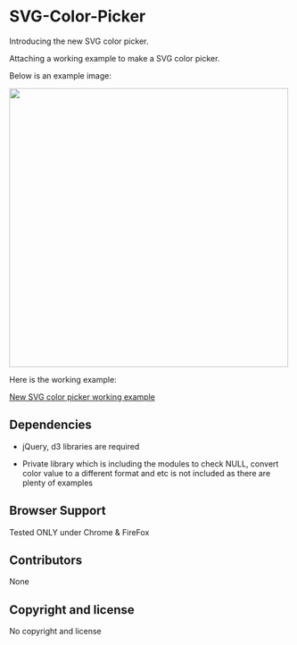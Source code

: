 # SVG-Color-Picker
Introducing the new SVG color picker.

Attaching a working example to make a SVG color picker.

Below is an example image:

<img src="http://blog.imakeforms.com/stylesAndImages/imfColorPicker_1.jpg" width="500"/>



Here is the working example:

<a href="http://blog.imakeforms.com/new color picker.html">New SVG color picker working example</a>

  
## Dependencies
- jQuery, d3 libraries are required

- Private library which is including the modules to check NULL, convert color value to a different format and etc is not included as there are plenty of examples

  
## Browser Support
Tested ONLY under Chrome & FireFox

  
## Contributors
None

  
## Copyright and license
No copyright and license
